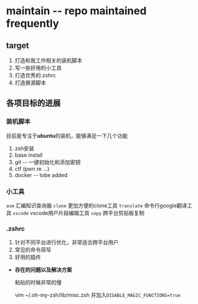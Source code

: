 # maintain -- repo maintained frequently

## target

1. 打造和我工作相关的装机脚本
2. 写一些好用的小工具
3. 打造优秀的.zshrc
4. 打造换源脚本

## 各项目标的进展

### 装机脚本

目前是专注于**ubuntu**的装机，能够满足一下几个功能

1. zsh安装
2. base install
3. git -- 一键初始化和添加密钥
4. ctf (pwn re ...)
5. docker -- tobe added

### 小工具

`asm` 汇编知识查询器
`clone` 更加方便的clone工具
`translate` 命令行google翻译工具
`vscode` vscode用户片段编辑工具
`copy` 跨平台剪贴板复制

### .zshrc

1. 针对不同平台进行优化，非常适合跨平台用户
2. 常见的命令简写
3. 好用的插件

- **存在的问题以及解决方案**

  粘贴的时候非常的慢

  vim ~/.oh-my-zsh/lib/misc.zsh 并加入`DISABLE_MAGIC_FUNCTIONS=true`
